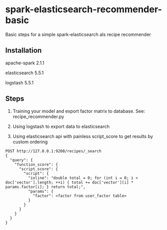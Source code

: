 # spark-elasticsearch-recommender-basic

Basic steps for a simple spark-elasticsearch als recipe recommender

## Installation

apache-spark 2.1.1

elasticsearch 5.5.1

logstash 5.5.1

## Steps

1. Training your model and export factor matrix to database. See: recipe_recommender.py

2. Using logstash to export data to elasticsearch

3. Using elasticsearch api with painless script_score to get results by custom ordering

```
POST http://127.0.0.1:9200/recipes/_search
{
  "query": {
    "function_score": {
      "script_score": {
        "script": {
          "inline": "double total = 0; for (int i = 0; i < doc['vector'].length; ++i) { total += doc['vector'][i] * params.factor[i]; } return total;",
          "params": {
            "factor": <factor from user_factor table>
          }
        }
      }
    }
  }
}
```
